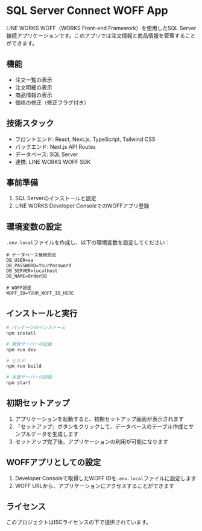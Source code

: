# SQL Server Connect WOFF App

LINE WORKS WOFF（WORKS Front-end Framework）を使用したSQL Server接続アプリケーションです。このアプリでは注文情報と商品情報を管理することができます。

## 機能

- 注文一覧の表示
- 注文明細の表示
- 商品情報の表示
- 価格の修正（修正フラグ付き）

## 技術スタック

- フロントエンド: React, Next.js, TypeScript, Tailwind CSS
- バックエンド: Next.js API Routes
- データベース: SQL Server
- 連携: LINE WORKS WOFF SDK

## 事前準備

1. SQL Serverのインストールと設定
2. LINE WORKS Developer ConsoleでのWOFFアプリ登録

## 環境変数の設定

`.env.local`ファイルを作成し、以下の環境変数を設定してください：

```
# データベース接続設定
DB_USER=sa
DB_PASSWORD=YourPassword
DB_SERVER=localhost
DB_NAME=OrderDB

# WOFF設定
WOFF_ID=YOUR_WOFF_ID_HERE
```

## インストールと実行

```bash
# パッケージのインストール
npm install

# 開発サーバーの起動
npm run dev

# ビルド
npm run build

# 本番サーバーの起動
npm start
```

## 初期セットアップ

1. アプリケーションを起動すると、初期セットアップ画面が表示されます
2. 「セットアップ」ボタンをクリックして、データベースのテーブル作成とサンプルデータを生成します
3. セットアップ完了後、アプリケーションの利用が可能になります

## WOFFアプリとしての設定

1. Developer Consoleで取得したWOFF IDを`.env.local`ファイルに設定します
2. WOFF URLから、アプリケーションにアクセスすることができます

## ライセンス

このプロジェクトはISCライセンスの下で提供されています。
